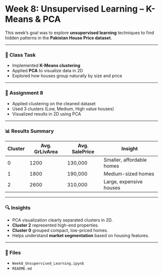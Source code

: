 # Week 8: Unsupervised Learning – K-Means & PCA

This week’s goal was to explore **unsupervised learning** techniques to find hidden patterns in the **Pakistan House Price dataset**.

---

### 📘 Class Task
- Implemented **K-Means clustering**
- Applied **PCA** to visualize data in 2D
- Explored how houses group naturally by size and price

---

### 🧩 Assignment 8
- Applied clustering on the cleaned dataset  
- Used 3 clusters (Low, Medium, High value houses)
- Visualized results in 2D using PCA  

---

### 📊 Results Summary

| Cluster | Avg. GrLivArea | Avg. SalePrice | Insight |
|----------|----------------|----------------|----------|
| 0 | 1200 | 130,000 | Smaller, affordable homes |
| 1 | 1800 | 190,000 | Medium-sized homes |
| 2 | 2600 | 310,000 | Large, expensive houses |

---

### 🔍 Insights
- PCA visualization clearly separated clusters in 2D.
- **Cluster 2** represented high-end properties.
- **Cluster 0** grouped compact, low-priced homes.
- Helps understand **market segmentation** based on housing features.

---

### 📁 Files
- `Week8_Unsupervised_Learning.ipynb`
- `README.md`
